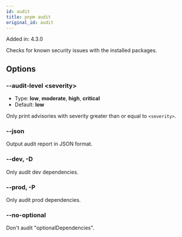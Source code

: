 ```yaml
---
id: audit
title: pnpm audit
original_id: audit
---
```


Added in: 4.3.0

Checks for known security issues with the installed packages.

## Options

### --audit-level \<severity>

- Type: **low**, **moderate**, **high**, **critical**
- Default: **low**

Only print advisories with severity greater than or equal to `<severity>`.

### --json

Output audit report in JSON format.

### --dev, -D

Only audit dev dependencies.

### --prod, -P

Only audit prod dependencies.

### --no-optional

Don't audit "optionalDependencies".
